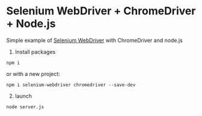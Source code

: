 # Selenium WebDriver + ChromeDriver + Node.js
Simple example of <a href="http://www.seleniumhq.org/projects/webdriver/">Selenium WebDriver</a> with ChromeDriver and node.js

1. Install packages
```
npm i
```
or with a new project:
```
npm i selenium-webdriver chromedriver --save-dev
```

2. launch
```
node server.js
```


